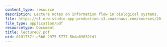 ```yaml
---
content_type: resource
description: Lecture notes on information flow in biological systems.
file: https://ol-ocw-studio-app-production.s3.amazonaws.com/courses/20-106j-systems-microbiology-fall-2006/0181737fe5b6297557775bda89632fd1_lecture07.pdf
file_type: application/pdf
resourcetype: Document
title: lecture07.pdf
uid: 0181737f-e5b6-2975-5777-5bda89632fd1
---
```

